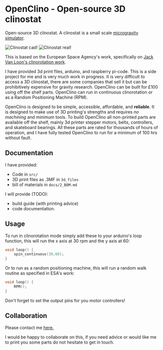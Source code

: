 # OpenClino - Open-source 3D clinostat

Open-source 3D clinostat. A clinostat is a small scale [microgravity simulator](https://www.taylorfrancis.com/chapters/oa-edit/10.1201/9781003338277-17/clinostats-rotating-systems%E2%80%94design-function-limitations-karl-hasenstein-jack-van-loon).

![Clinostat cad!](docs/images/openclino_cad.gif "cadModel")
![Clinostat real!](docs/images/openclino_real.gif "realBuilt")
<!-- ![Clinostat!](first_img.jpg "prototype") -->

This is based on the European Space Agency's work, specifically on [Jack Van Loon's clinorotation work](https://doi.org/10.3389/fpls.2019.01577).

I have provided 3d print files, arduino, and raspberry pi-code. This is a side project for me and is very much work in progress.
It is very difficult to access a 3D clinostat, there are some companies that sell it but can be prohibitively expensive for gravity research. OpenClino can be built for £100 using off the shelf parts. OpenClino can run in continuous clinorotation or as a Random Positioning Machine (RPM).

OpenClino is designed to be simple, accessible, affordable, and **reliable**. It is designed to make use of 3D printing's strengths and requires *no machining* and minimum tools. To build OpenClino all non-printed parts are available off the shelf, mainly 3d printer stepper motors, belts, controllers, and skateboard bearings. All these parts are rated for thousands of hours of operation, and I have fully tested OpenClino to run for a minimum of 100 hrs without fault.

## Documentation

I have provided:
- Code in `src/`
- 3D print files as .3MF in `3d_files`
- bill of materials in `docs/2_BOM.md`

I will provide (TODO):

- build guide (with printing advice) 
- code documentation.


## Usage

To run in clinorotation mode simply add these to your arduino's loop function, this will run the x axis at 30 rpm and the y axis at 60:

```cpp
void loop() {
    spin_continuous(30,60);
}
```

Or to run as a random positioning machine, this will run a random walk routine as specified in ESA's work:


```cpp
void loop() {
    RPM();
}
```

Don't forget to set the output pins for you motor controllers!

## Collaboration

Please contact me [here.](https://research-information.bris.ac.uk/en/persons/abdelwahab-kawafi)

I would be happy to collaborate on this, if you need advice or would like me to print you some parts do not hesitate to get in touch.
